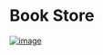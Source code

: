 # Book Store
[![image](https://github.com/Hager-Abd-El-Galil/ITI_OpenSourceApplicationDevelopment/assets/81237428/dafcc63f-1d57-4286-a87a-3b0d67b33215)](https://github.com/Hager-Abd-El-Galil/ITI_OpenSourceApplicationDevelopment/assets/81237428/05355c95-cf66-4f42-a2a7-90815aac75f1)




